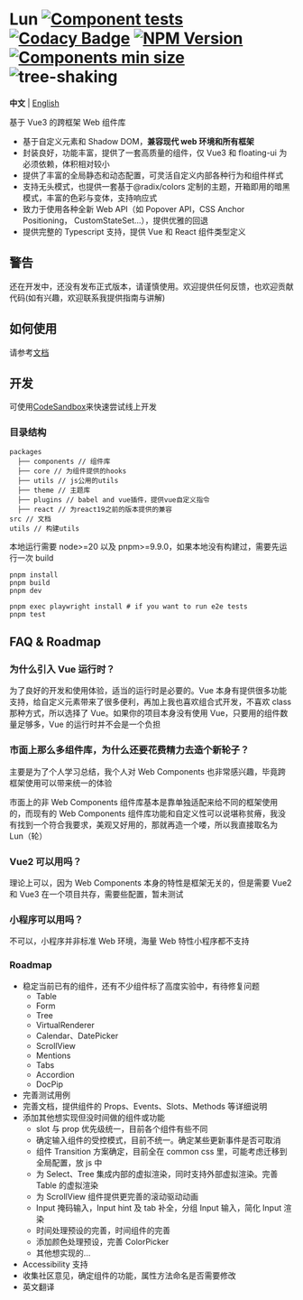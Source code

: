 # Lun [![Component tests](https://github.com/lejunyang/lun/actions/workflows/test.yml/badge.svg)](https://github.com/lejunyang/lun/actions/workflows/test.yml) [![Codacy Badge](https://app.codacy.com/project/badge/Coverage/751fd91b62944d92a6582bad731d20c8)](https://app.codacy.com/gh/lejunyang/lun/dashboard?utm_source=gh&utm_medium=referral&utm_content=&utm_campaign=Badge_coverage) [![NPM Version](https://img.shields.io/npm/v/%40lun-web%2Fcomponents)](<(https://www.npmjs.com/package/@lun-web/components)>) [![Components min size](https://badgen.net/bundlephobia/minzip/@lun-web/components)](https://bundlephobia.com/package/@lun-web/components@latest) ![tree-shaking](https://badgen.net/bundlephobia/tree-shaking/@lun-web/components)

**中文** | [English](./README.md)

基于 Vue3 的跨框架 Web 组件库

- 基于自定义元素和 Shadow DOM，**兼容现代 web 环境和所有框架**
- 封装良好，功能丰富，提供了一套高质量的组件，仅 Vue3 和 floating-ui 为必须依赖，体积相对较小
- 提供了丰富的全局静态和动态配置，可灵活自定义内部各种行为和组件样式
- 支持无头模式，也提供一套基于@radix/colors 定制的主题，开箱即用的暗黑模式，丰富的色彩与变体，支持响应式
- 致力于使用各种全新 Web API（如 Popover API，CSS Anchor Positioning， CustomStateSet...），提供优雅的回退
- 提供完整的 Typescript 支持，提供 Vue 和 React 组件类型定义

## 警告

还在开发中，还没有发布正式版本，请谨慎使用。欢迎提供任何反馈，也欢迎贡献代码(如有兴趣，欢迎联系我提供指南与讲解)

## 如何使用

请参考[文档](https://lejunyang.github.io/lun/guides/usage/)

## 开发

可使用[CodeSandbox](https://codesandbox.io/p/github/lejunyang/lun/main)来快速尝试线上开发

### 目录结构

```
packages
  ├── components // 组件库
  ├── core // 为组件提供的hooks
  ├── utils // js公用的utils
  ├── theme // 主题库
  ├── plugins // babel and vue插件，提供vue自定义指令
  ├── react // 为react19之前的版本提供的兼容
src // 文档
utils // 构建utils
```

本地运行需要 node>=20 以及 pnpm>=9.9.0，如果本地没有构建过，需要先运行一次 build

```
pnpm install
pnpm build
pnpm dev

pnpm exec playwright install # if you want to run e2e tests
pnpm test
```

## FAQ & Roadmap

### 为什么引入 Vue 运行时？

为了良好的开发和使用体验，适当的运行时是必要的。Vue 本身有提供很多功能支持，给自定义元素带来了很多便利，再加上我也喜欢组合式开发，不喜欢 class 那种方式，所以选择了 Vue。如果你的项目本身没有使用 Vue，只要用的组件数量足够多，Vue 的运行时并不会是一个负担

### 市面上那么多组件库，为什么还要花费精力去造个新轮子？

主要是为了个人学习总结，我个人对 Web Components 也非常感兴趣，毕竟跨框架使用可以带来统一的体验

市面上的非 Web Components 组件库基本是靠单独适配来给不同的框架使用的，而现有的 Web Components 组件库功能和自定义性可以说堪称贫瘠，我没有找到一个符合我要求，美观又好用的，那就再造一个喽，所以我直接取名为 Lun（轮）

### Vue2 可以用吗？

理论上可以，因为 Web Components 本身的特性是框架无关的，但是需要 Vue2 和 Vue3 在一个项目共存，需要些配置，暂未测试

### 小程序可以用吗？

不可以，小程序并非标准 Web 环境，海量 Web 特性小程序都不支持

### Roadmap

- 稳定当前已有的组件，还有不少组件标了高度实验中，有待修复问题
  - Table
  - Form
  - Tree
  - VirtualRenderer
  - Calendar、DatePicker
  - ScrollView
  - Mentions
  - Tabs
  - Accordion
  - DocPip
- 完善测试用例
- 完善文档，提供组件的 Props、Events、Slots、Methods 等详细说明
- 添加其他想实现但没时间做的组件或功能
  - slot 与 prop 优先级统一，目前各个组件有些不同
  - 确定输入组件的受控模式，目前不统一。确定某些更新事件是否可取消
  - 组件 Transition 方案确定，目前全在 common css 里，可能考虑迁移到全局配置，放 js 中
  - 为 Select、Tree 集成内部的虚拟渲染，同时支持外部虚拟渲染。完善 Table 的虚拟渲染
  - 为 ScrollView 组件提供更完善的滚动驱动动画
  - Input 掩码输入，Input hint 及 tab 补全，分组 Input 输入，简化 Input 渲染
  - 时间处理预设的完善，时间组件的完善
  - 添加颜色处理预设，完善 ColorPicker
  - 其他想实现的...
- Accessibility 支持
- 收集社区意见，确定组件的功能，属性方法命名是否需要修改
- 英文翻译
